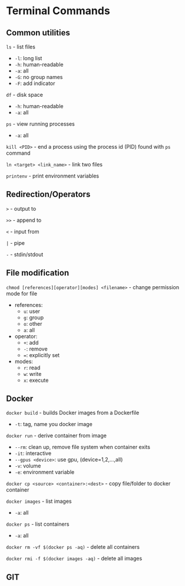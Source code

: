 # Terminal Commands

## Common utilities

`ls` - list files
- `-l`: long list
- `-h`: human-readable
- `-a`: all
- `-G`: no group names
- `-F`: add indicator

`df` - disk space
- `-h`: human-readable
- `-a`: all

`ps` - view running processes
 - `-a`: all

`kill <PID>` - end a process using the process id (PID) found with `ps` command

`ln <target> <link_name>` - link two files

`printenv` - print environment variables

## Redirection/Operators

`>` - output to

`>>` - append to

`<` - input from

`|` - pipe

`-` - stdin/stdout

## File modification

`chmod [references][operator][modes] <filename>` - change permission mode for file
- references:
  - `u`: user
  - `g`: group
  - `o`: other
  - `a`: all
- operator:
  - `+`: add
  - `-`: remove
  - `=`: explicitly set
- modes:
  - `r`: read
  - `w`: write
  - `x`: execute

## Docker

`docker build` - builds Docker images from a Dockerfile
- `-t`: tag, name you docker image

`docker run` - derive container from image
- `--rm`: clean up, remove file system when container exits
- `-it`: interactive
- `--gpus <device>`: use gpu, (device=1,2,...,all)
- `-v`: volume
- `-e`: environment variable

`docker cp <source> <container>:<dest>` - copy file/folder to docker container

`docker images` - list images
- `-a`: all

`docker ps` - list containers
- `-a`: all

`docker rm -vf $(docker ps -aq)` - delete all containers

`docker rmi -f $(docker images -aq)` - delete all images

## GIT
